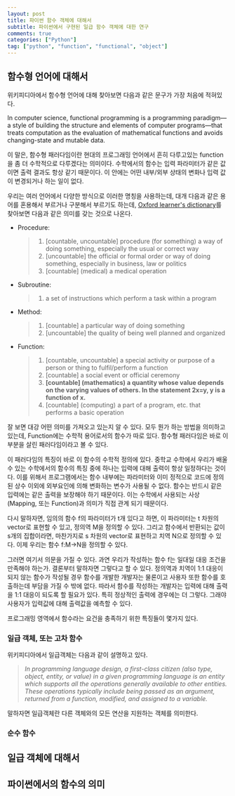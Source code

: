 ```yaml
---
layout: post
title: 파이썬 함수 객체에 대해서
subtitle: 파이썬에서 구현된 일급 함수 객체에 대한 연구
comments: true
categories: ["Python"]
tag: ["python", "function", "functional", "object"]
---
```


## 함수형 언어에 대해서

위키피디아에서 함수형 언어에 대해 찾아보면 다음과 같은 문구가 가장 처음에 적혀있다.

In computer science, functional programming is a programming paradigm—a style of building the structure and elements of computer programs—that treats computation as the evaluation of mathematical functions and avoids changing-state and mutable data.

이 말은, 함수형 패러다임이란 현대의 프로그래밍 언어에서 흔히 다루고있는 function을 좀 더 수학적으로 다루겠다는 의미이다. 수학에서의 함수는 입력 파라미터가 같은 값이면 출력 결과도 항상 같기 때문이다. 이 안에는 어떤 내부/외부 상태의 변화나 입력 값이 변경되거나 하는 일이 없다.

우리는 여러 언어에서 다양한 방식으로 이러한 명칭을 사용하는데, 대개 다음과 같은 용어를 혼용해서 부르거나 구분해서 부르기도 하는데, [Oxford learner's dictionary](https://www.oxfordlearnersdictionaries.com/)를 찾아보면 다음과 같은 의미를 갖는 것으로 나온다.

* Procedure:

    > 1. [countable, uncountable] procedure (for something) a way of doing something, especially the usual or correct way
    > 2. [uncountable] the official or formal order or way of doing something, especially in business, law or politics
    > 3. [countable] (medical) a medical operation

* Subroutine:

    > 1. a set of instructions which perform a task within a program

* Method:

    > 1. [countable] a particular way of doing something
    > 2. [uncountable] the quality of being well planned and organized

* Function:

    > 1. [countable, uncountable] a special activity or purpose of a person or thing to fulfil/perform a function
    > 2. [countable] a social event or official ceremony
    > 3. **[countable] (mathematics) a quantity whose value depends on the varying values of others. In the statement 2x=y, y is a function of x.**
    > 4. [countable] (computing) a part of a program, etc. that performs a basic operation

잘 보면 대강 어떤 의미를 가져오고 있는지 알 수 있다. 모두 뭔가 하는 방법을 의미하고있는데, Function에는 수학적 용어로서의 함수가 따로 있다. 함수형 패러다임은 바로 이 부분을 살린 패러다임이라고 볼 수 있다.

이 패러다임의 특징이 바로 이 함수의 수학적 정의에 있다. 중학교 수학에서 우리가 배울 수 있는 수학에서의 함수의 특징 중에 하나는 입력에 대해 출력이 항상 일정하다는 것이다. 이를 위해서 프로그램에서는 함수 내부에는 파라미터와 이미 정적으로 코드에 정의된 상수 이외에 외부요인에 의해 변화하는 변수가 사용될 수 없다. 함수는 반드시 같은 입력에는 같은 출력을 보장해야 하기 때문이다. 이는 수학에서 사용되는 사상(Mapping, 또는 Function)과 의미가 직접 관계 되기 때문이다.

다시 말하자면, 임의의 함수 f의 파라미터가 t개 있다고 하면, 이 파라미터는 t 차원의 vector로 표현할 수 있고, 정의역 M을 정의할 수 있다. 그리고 함수에서 반환되는 값이 s개의 집합이라면, 마찬가지로 s 차원의 vector로 표현하고 치역 N으로 정의할 수 있다. 이제 우리는 함수 f:M->N을 정의할 수 있다.

그러면 여기서 의문을 가질 수 있다. 과연 우리가 작성하는 함수 f는 일대일 대응 조건을 만족해야 하는가. 결론부터 말하자면 그렇다고 할 수 있다. 정의역과 치역이 1:1 대응이 되지 않는 함수가 작성될 경우 함수를 개발한 개발자는 물론이고 사용자 또한 함수를 호출하는데 부담을 가질 수 밖에 없다. 따라서 함수를 작성하는 개발자는 입력에 대해 출력을 1:1 대응이 되도록 할 필요가 있다. 특히 정상적인 출력에 경우에는 더 그렇다. 그래야 사용자가 입력값에 대해 출력값을 예측할 수 있다.

프로그래밍 영역에서 함수라는 요건을 충족하기 위한 특징들이 몇가지 있다.

### 일급 객체, 또는 고차 함수

위키피디아에서 일급객체는 다음과 같이 설명하고 있다.

> *In programming language design, a first-class citizen (also type, object, entity, or value) in a given programming language is an entity which supports all the operations generally available to other entities. These operations typically include being passed as an argument, returned from a function, modified, and assigned to a variable.*

말하자면 일급객체란 다른 객체와의 모든 연산을 지원하는 객체를 의미한다.

### 순수 함수

### 

## 일급 객체에 대해서

## 파이썬에서의 함수의 의미
